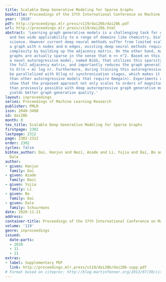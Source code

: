 ```yaml
---
title: Scalable Deep Generative Modeling for Sparse Graphs
booktitle: Proceedings of the 37th International Conference on Machine Learning
year: '2020'
pdf: http://proceedings.mlr.press/v119/dai20b/dai20b.pdf
url: http://proceedings.mlr.press/v119/dai20b.html
abstract: 'Learning graph generative models is a challenging task for deep learning
  and has wide applicability to a range of domains like chemistry, biology and social
  science. However current deep neural methods suffer from limited scalability: for
  a graph with n nodes and m edges, existing deep neural methods require Omega(n^2)
  complexity by building up the adjacency matrix. On the other hand, many real world
  graphs are actually sparse in the sense that m << n^2. Based on this, we develop
  a novel autoregressive model, named BiGG, that utilizes this sparsity to avoid generating
  the full adjacency matrix, and importantly reduces the graph generation time complexity
  to O((n + m) log n). Furthermore, during training this autoregressive model can
  be parallelized with O(log n) synchronization stages, which makes it much more efficient
  than other autoregressive models that require Omega(n). Experiments on several benchmarks
  show that the proposed approach not only scales to orders of magnitude larger graphs
  than previously possible with deep autoregressive graph generative models, but also
  yields better graph generation quality.'
layout: inproceedings
series: Proceedings of Machine Learning Research
publisher: PMLR
issn: 2640-3498
id: dai20b
month: 0
tex_title: Scalable Deep Generative Modeling for Sparse Graphs
firstpage: 2302
lastpage: 2312
page: 2302-2312
order: 2302
cycles: false
bibtex_author: Dai, Hanjun and Nazi, Azade and Li, Yujia and Dai, Bo and Schuurmans,
  Dale
author:
- given: Hanjun
  family: Dai
- given: Azade
  family: Nazi
- given: Yujia
  family: Li
- given: Bo
  family: Dai
- given: Dale
  family: Schuurmans
date: 2020-11-21
address: 
container-title: Proceedings of the 37th International Conference on Machine Learning
volume: '119'
genre: inproceedings
issued:
  date-parts:
  - 2020
  - 11
  - 21
extras:
- label: Supplementary PDF
  link: http://proceedings.mlr.press/v119/dai20b/dai20b-supp.pdf
# Format based on citeproc: http://blog.martinfenner.org/2013/07/30/citeproc-yaml-for-bibliographies/
---
```


